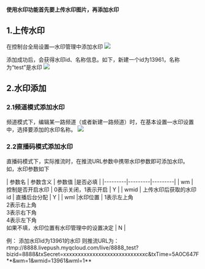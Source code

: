 **使用水印功能首先要上传水印图片，再添加水印**
## 1.上传水印
在控制台全局设置—水印管理中添加水印
![](https://mc.qcloudimg.com/static/img/ae32975c9da664be4ee635e02e351e84/1222.png)

添加成功后，会获得水印id、名称信息。如下，新建一个id为13961，名称为“test”是水印
![](https://mc.qcloudimg.com/static/img/579ec4c7b43837d95a909d9a2007cf44/1.png)

## 2.水印添加

### 2.1频道模式添加水印
频道模式下，编辑某一路频道（或者新建一路频道）时，在基本设置—水印设置中，选择要添加的水印名称。
![](https://mc.qcloudimg.com/static/img/579ec4c7b43837d95a909d9a2007cf44/1.png)

### 2.2直播码模式添加水印
直播码模式下，实际推流时，在推流URL参数中携带水印参数即可添加水印。
如，水印参数如下

| 参数名 | 参数含义 | 参数值 |是否必填 |
|---------|---------|---------|
| wm | 控制是否开启水印 | 0表示关闭，1表示开启 | Y |
| wmid | 上传水印后获取的水印id | 直播后台分配 | Y |
| wml |水印位置  | 1表示左上角<br/>2表示右上角<br/>3表示右下角<br/>4表示左下角<br/>如果不填，水印位置有水印管理中的设置决定 | N |

例：
添加水印id为13961的水印
则推流URL为：
rtmp://8888.livepush.myqcloud.com/live/8888_test?bizid=8888&txSecret=xxxxxxxxxxxxxxxxxxxxxxxxxxxxc&txTime=5A0C647F**&wm=1&wmid=13961&wml=1**



